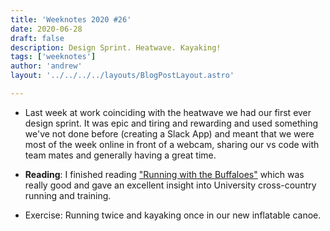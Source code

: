 ```yaml
---
title: 'Weeknotes 2020 #26'
date: 2020-06-28
draft: false
description: Design Sprint. Heatwave. Kayaking!
tags: ['weeknotes']
author: 'andrew'
layout: '../../../../layouts/BlogPostLayout.astro'

---
```

-   Last week at work coinciding with the heatwave we had our first ever design sprint. It was epic and tiring and rewarding and used something we've not done before (creating a Slack App) and meant that we were most of the week online in front of a webcam, sharing our vs code with team mates and generally having a great time.

*   **Reading**: I finished reading ["Running with the Buffaloes"](https://www.amazon.co.uk/dp/B004HD49Q2/ref=pe_385721_48721101_TE_M1DP) which was really good and gave an excellent insight into University cross-country running and training.

*   Exercise: Running twice and kayaking once in our new inflatable canoe.

